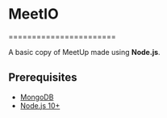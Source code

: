 # MeetIO
=======================

A basic copy of MeetUp made using **Node.js**.

Prerequisites
-------------

- [MongoDB](https://www.mongodb.com/download-center/community)
- [Node.js 10+](http://nodejs.org)